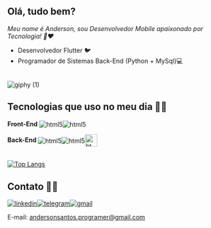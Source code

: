## Olá, tudo bem?

<i>Meu nome é Anderson, sou Desenvolvedor Mobile apaixonado por Tecnologia! 📱❤️</i>
- Desenvolvedor Flutter 🐦
- Programador de Sistemas Back-End (Python + MySql)💻

<br>![giphy (1)](https://user-images.githubusercontent.com/99498850/153713531-8f26940c-6c48-4213-bde0-664218f80b6d.gif)</br>

## Tecnologias que uso no meu dia 👨‍💻

<b>Front-End</b> <img align="center" alt="html5" src="https://img.shields.io/badge/Flutter-02569B?style=for-the-badge&logo=flutter&logoColor=white" /><img align="center" alt="html5" src="https://img.shields.io/badge/Dart-0175C2?style=for-the-badge&logo=dart&logoColor=white" />

<b>Back-End</b> <img align="center" alt="html5" src="https://img.shields.io/badge/Python-3776AB?style=for-the-badge&logo=python&logoColor=white" /><img align="center" alt="html5" src="https://img.shields.io/badge/MySQL-00000F?style=for-the-badge&logo=mysql&logoColor=white" /><img align="center" alt="html5" src="https://firebase.google.com/downloads/brand-guidelines/PNG/logo-built_black.png?hl=pt-br" height=28px/>

<br>[![Top Langs](https://github-readme-stats.vercel.app/api/top-langs/?username=andersonsantos6)](https://github.com/andersonsantos6/github-readme-stats)</br>

## Contato 🤙🏽

[![linkedin](https://img.shields.io/badge/LinkedIn-0077B5?style=for-the-badge&logo=linkedin&logoColor=white)](https://www.linkedin.com/in/anderson-santos-364785231/)[![telegram](https://img.shields.io/badge/Telegram-2CA5E0?style=for-the-badge&logo=telegram&logoColor=white)](https://t.me/andersonsantos6)[![gmail](https://img.shields.io/badge/Gmail-D14836?style=for-the-badge&logo=gmail&logoColor=white)](mailto:andersonsantos.programer@gmail.com?subject=Olá,%20tenho%20uma%20proposta%20para%20você!)

<p>
E-mail:
<a href="mailto:andersonsantos.programer@gmail.com?subject=Olá,%20tenho%20uma%20proposta%20para%20você!">
andersonsantos.programer@gmail.com </ a>
</ p>


